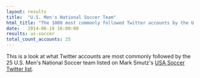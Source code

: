 ```yaml
---
layout: results
title:  "U.S. Men's National Soccer Team"
html_title: "The 1000 most commonly followed Twitter accounts by the U.S. Men's National Soccer team"
date:   2014-06-18 16:00:00
results: us-soccer
total_count_accounts: 25
---
```


This is a look at what Twitter accounts are most commonly followed by the 25 U.S. Men's National Soccer team listed on Mark Smutz's [USA Soccer Twitter list](https://twitter.com/trenchdiggerSKC/usa-soccer/members).
